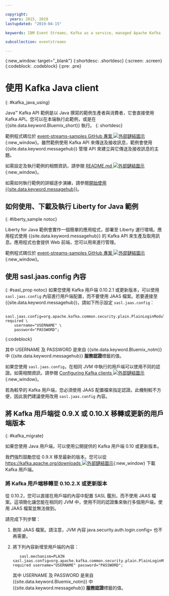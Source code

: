 ```yaml
---

copyright:
  years: 2015, 2019
lastupdated: "2019-04-15"

keywords: IBM Event Streams, Kafka as a service, managed Apache Kafka

subcollection: eventstreams

---
```


{:new_window: target="_blank"}
{:shortdesc: .shortdesc}
{:screen: .screen}
{:codeblock: .codeblock}
{:pre: .pre}

# 使用 Kafka Java client
{: #kafka_java_using}

<!-- 21/06/18 - removing until some content ready

## To do: instructions for getting started, with links for more information


## To do: simple send source and receive source in-line


## How to use, download, and run the Java Kafka API sample

-->

Java&trade; Kafka API 範例是以 Java 撰寫的範例生產者與消費者，它會直接使用 Kafka API。您可以在本端執行此範例，或是在 {{site.data.keyword.Bluemix_short}} 執行。
{: shortdesc}

範例程式碼位於 [event-streams-samples GitHub 專案 ![外部鏈結圖示](../../icons/launch-glyph.svg "外部鏈結圖示")](https://github.com/ibm-messaging/event-streams-samples/tree/master/kafka-java-console-sample){:new_window}。雖然範例使用 Kafka API 來傳送及接收訊息，範例會使用 {{site.data.keyword.messagehub}} 管理 API 來建立與它傳送及接收訊息的主題。

如需設定及執行範例的相關資訊，請參閱 [README.md ![外部鏈結圖示](../../icons/launch-glyph.svg "外部鏈結圖示")](https://github.com/ibm-messaging/event-streams-samples/tree/master/kafka-java-console-sample){:new_window}。

如需如何執行範例的詳細逐步演練，請參閱[開始使用 {{site.data.keyword.messagehub}}](/docs/services/EventStreams?topic=eventstreams-getting_started#getting_started_steps)。

## 如何使用、下載及執行 Liberty for Java 範例
{: #liberty_sample notoc}

Liberty for Java 範例會實作一個簡單的應用程式，部署至 Liberty 運行環境。應用程式使用 {{site.data.keyword.messagehub}} 的 Kafka API 來生產及取用訊息。應用程式也會提供 Web 前端，您可以用來進行管理。

範例程式碼位於 [event-streams-samples GitHub 專案 ![外部鏈結圖示](../../icons/launch-glyph.svg "外部鏈結圖示")](https://github.com/ibm-messaging/event-streams-samples/tree/master/kafka-java-liberty-sample){:new_window}。

<!--
17/10/17 - Karen: following info duplicated at messagehub063 
-->

## 使用 sasl.jaas.config 內容
{: #sasl_prop notoc}
如果您使用 Kafka 用戶端 0.10.2.1 或更新版本，可以使用 <code>sasl.jaas.config</code> 內容進行用戶端配置，而不要使用 JAAS 檔案。若要連接至
{{site.data.keyword.messagehub}}，請如下所示設定 <code>sasl.jaas.config</code>：
<pre>
<code>    sasl.jaas.config=org.apache.kafka.common.security.plain.PlainLoginModule required \
    username="USERNAME" \
    password="PASSWORD";</code>
</pre>
{:codeblock}

其中 USERNAME 及 PASSWORD 是來自 {{site.data.keyword.Bluemix_notm}} 中 {{site.data.keyword.messagehub}} **服務認證**標籤的值。

如果您使用 <code>sasl.jaas.config</code>，在相同 JVM 中執行的用戶端可以使用不同的認證。如需相關資訊，請參閱 [Configuring Kafka clients ![外部鏈結圖示](../../icons/launch-glyph.svg "外部鏈結圖示")](http://kafka.apache.org/documentation/#security_sasl_plain_clientconfig){:new_window}。

若為較早的 Kafka 用戶端，您必須使用 JAAS 配置檔來指定認證。此機制較不方便，因此我們建議使用改用 <code>sasl.jaas.config</code> 內容。

<!--
23/04/18 - Karen: following migration info on production in messagehub084 
-->

## 將 Kafka 用戶端從 0.9.X 或 0.10.X 移轉或更新的用戶端版本
{: #kafka_migrate}


如果您使用 Java 用戶端，可以使用公開提供的 Kafka 用戶端 0.10 或更新版本。 

我們強烈鼓勵您從 0.9.X 移至最新的版本。您可以從 [https://kafka.apache.org/downloads ![外部鏈結圖示](../../icons/launch-glyph.svg "外部鏈結圖示")](https://kafka.apache.org/downloads){:new_window} 下載 Kafka 用戶端。

<!--
For information about the implications of using a 0.9.X client, see 
[Backward compatibility](/docs/services/EventStreams?topic=eventstreams-kafka_clients#compatibility).
-->



### 將 Kafka 用戶端移轉至 0.10.2.X 或更新版本

從 0.10.2，您可以直接在用戶端的內容中配置 SASL 鑑別，而不使用 JAAS 檔案。這項簡化讓您能在相同的 JVM 中，使用不同的認證集來執行多個用戶端，使用 JAAS 檔案並無法做到。

請完成下列步驟：

1. 刪除 JAAS 檔案。請注意，JVM 內容 java.security.auth.login.config=<PATH TO JAAS> 也不再需要。
2. 將下列內容新增至用戶端的內容：
    ```
	   sasl.mechanism=PLAIN
    sasl.jaas.config=org.apache.kafka.common.security.plain.PlainLoginModule required username="USERNAME" password="PASSWORD";
    ```

	其中 USERNAME 及 PASSWORD 是來自 {{site.data.keyword.Bluemix_notm}} 中 {{site.data.keyword.messagehub}} **服務認證**標籤的值。




